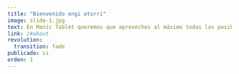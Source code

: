 ```yaml
---
title: "Bienvenido ongi etorri"
image: slide-1.jpg
text: En Manic Tablet queremos que aproveches al máximo todas las posibilidades que te ofrecen los Móviles, Tablets, y Ordenadores.
link: /#about
revolution:
  transition: fade
publicado: si
orden: 1
---
```

